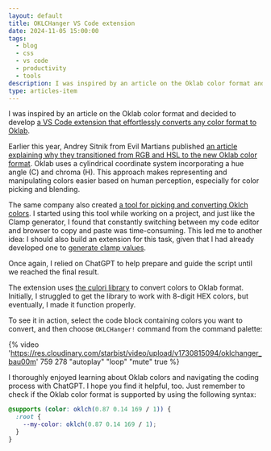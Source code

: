 ```yaml
---
layout: default
title: OKLCHanger VS Code extension
date: 2024-11-05 15:00:00
tags:
  - blog
  - css
  - vs code
  - productivity
  - tools
description: I was inspired by an article on the Oklab color format and decided to develop a VS Code extension that effortlessly converts any color format to Oklab.
type: articles-item
---
```


I was inspired by an article on the Oklab color format and decided to develop [a VS Code extension that effortlessly converts any color format to Oklab](https://marketplace.visualstudio.com/items?itemName=starbist.oklchanger).

Earlier this year, Andrey Sitnik from Evil Martians published [an article explaining why they transitioned from RGB and HSL to the new Oklab color format](https://evilmartians.com/chronicles/oklch-in-css-why-quit-rgb-hsl). Oklab uses a cylindrical coordinate system incorporating a hue angle (C) and chroma (H). This approach makes representing and manipulating colors easier based on human perception, especially for color picking and blending.

The same company also created [a tool for picking and converting Oklch colors](https://oklch.com/). I started using this tool while working on a project, and just like the Clamp generator, I found that constantly switching between my code editor and browser to copy and paste was time-consuming. This led me to another idea: I should also build an extension for this task, given that I had already developed one to [generate clamp values](/articles/clamp-it/).

Once again, I relied on ChatGPT to help prepare and guide the script until we reached the final result.

The extension uses [the culori library](https://culorijs.org/) to convert colors to Oklab format. Initially, I struggled to get the library to work with 8-digit HEX colors, but eventually, I made it function properly.

To see it in action, select the code block containing colors you want to convert, and then choose `OKLCHanger!` command from the command palette:

{% video 'https://res.cloudinary.com/starbist/video/upload/v1730815094/oklchanger_bau00m' 759 278 "autoplay" "loop" "mute" true %}

I thoroughly enjoyed learning about Oklab colors and navigating the coding process with ChatGPT. I hope you find it helpful, too. Just remember to check if the Oklab color format is supported by using the following syntax:

```css
@supports (color: oklch(0.87 0.14 169 / 1)) {
  :root {
    --my-color: oklch(0.87 0.14 169 / 1);
  }
}
```

